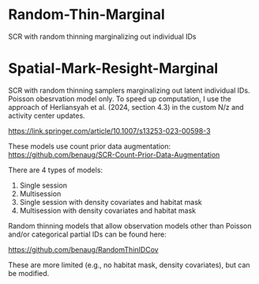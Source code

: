 # Random-Thin-Marginal
SCR with random thinning marginalizing out individual IDs

# Spatial-Mark-Resight-Marginal
SCR with random thinning samplers marginalizing out latent individual IDs. Poisson obesrvation model only. 
To speed up computation, I use the approach of Herliansyah et al. (2024, section 4.3) in the custom N/z and activity center updates.

https://link.springer.com/article/10.1007/s13253-023-00598-3

These models use count prior data augmentation: https://github.com/benaug/SCR-Count-Prior-Data-Augmentation

There are 4 types of models: 
1) Single session
2) Multisession
3) Single session with density covariates and habitat mask
4) Multisession with density covariates and habitat mask


Random thinning models that allow observation models other than Poisson and/or categorical partial IDs can be found here:

https://github.com/benaug/RandomThinIDCov

These are more limited (e.g., no habitat mask, density covariates), but can be modified.